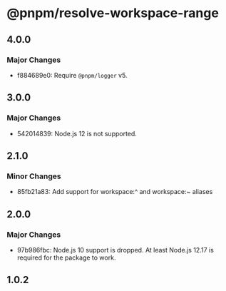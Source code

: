 # @pnpm/resolve-workspace-range

## 4.0.0

### Major Changes

- f884689e0: Require `@pnpm/logger` v5.

## 3.0.0

### Major Changes

- 542014839: Node.js 12 is not supported.

## 2.1.0

### Minor Changes

- 85fb21a83: Add support for workspace:^ and workspace:~ aliases

## 2.0.0

### Major Changes

- 97b986fbc: Node.js 10 support is dropped. At least Node.js 12.17 is required for the package to work.

## 1.0.2
